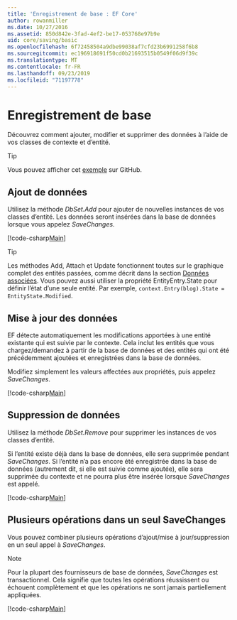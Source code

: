 ```yaml
---
title: 'Enregistrement de base : EF Core'
author: rowanmiller
ms.date: 10/27/2016
ms.assetid: 850d842e-3fad-4ef2-be17-053768e97b9e
uid: core/saving/basic
ms.openlocfilehash: 6f72458504a9dbe99038af7cfd23b6991258f6b8
ms.sourcegitcommit: ec196918691f50cd0b21693515b0549f06d9f39c
ms.translationtype: MT
ms.contentlocale: fr-FR
ms.lasthandoff: 09/23/2019
ms.locfileid: "71197778"
---
```

# <a name="basic-save"></a>Enregistrement de base

Découvrez comment ajouter, modifier et supprimer des données à l’aide de vos classes de contexte et d’entité.

> [!TIP]  
> Vous pouvez afficher cet [exemple](https://github.com/aspnet/EntityFramework.Docs/tree/master/samples/core/Saving/Basics/) sur GitHub.

## <a name="adding-data"></a>Ajout de données

Utilisez la méthode *DbSet.Add* pour ajouter de nouvelles instances de vos classes d’entité. Les données seront insérées dans la base de données lorsque vous appelez *SaveChanges*.

[!code-csharp[Main](../../../samples/core/Saving/Basics/Sample.cs#Add)]

> [!TIP]  
> Les méthodes Add, Attach et Update fonctionnent toutes sur le graphique complet des entités passées, comme décrit dans la section [Données associées](related-data.md). Vous pouvez aussi utiliser la propriété EntityEntry.State pour définir l’état d’une seule entité. Par exemple, `context.Entry(blog).State = EntityState.Modified`.

## <a name="updating-data"></a>Mise à jour des données

EF détecte automatiquement les modifications apportées à une entité existante qui est suivie par le contexte. Cela inclut les entités que vous chargez/demandez à partir de la base de données et des entités qui ont été précédemment ajoutées et enregistrées dans la base de données.

Modifiez simplement les valeurs affectées aux propriétés, puis appelez *SaveChanges*.

[!code-csharp[Main](../../../samples/core/Saving/Basics/Sample.cs#Update)]

## <a name="deleting-data"></a>Suppression de données

Utilisez la méthode *DbSet.Remove* pour supprimer les instances de vos classes d’entité.

Si l’entité existe déjà dans la base de données, elle sera supprimée pendant *SaveChanges*. Si l’entité n’a pas encore été enregistrée dans la base de données (autrement dit, si elle est suivie comme ajoutée), elle sera supprimée du contexte et ne pourra plus être insérée lorsque *SaveChanges* est appelé.

[!code-csharp[Main](../../../samples/core/Saving/Basics/Sample.cs#Remove)]

## <a name="multiple-operations-in-a-single-savechanges"></a>Plusieurs opérations dans un seul SaveChanges

Vous pouvez combiner plusieurs opérations d’ajout/mise à jour/suppression en un seul appel à *SaveChanges*.

> [!NOTE]  
> Pour la plupart des fournisseurs de base de données, *SaveChanges* est transactionnel. Cela signifie que toutes les opérations réussissent ou échouent complètement et que les opérations ne sont jamais partiellement appliquées.

[!code-csharp[Main](../../../samples/core/Saving/Basics/Sample.cs#MultipleOperations)]
